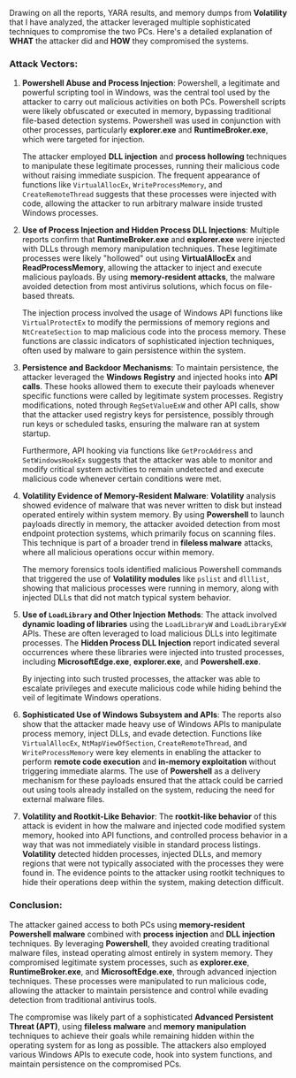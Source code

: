 
Drawing on all the reports, YARA results, and memory dumps from **Volatility** that I have analyzed, the attacker leveraged multiple sophisticated techniques to compromise the two PCs. Here's a detailed explanation of **WHAT** the attacker did and **HOW** they compromised the systems.

### Attack Vectors:
1. **Powershell Abuse and Process Injection**:
   Powershell, a legitimate and powerful scripting tool in Windows, was the central tool used by the attacker to carry out malicious activities on both PCs. Powershell scripts were likely obfuscated or executed in memory, bypassing traditional file-based detection systems. Powershell was used in conjunction with other processes, particularly **explorer.exe** and **RuntimeBroker.exe**, which were targeted for injection.
   
   The attacker employed **DLL injection** and **process hollowing** techniques to manipulate these legitimate processes, running their malicious code without raising immediate suspicion. The frequent appearance of functions like `VirtualAllocEx`, `WriteProcessMemory`, and `CreateRemoteThread` suggests that these processes were injected with code, allowing the attacker to run arbitrary malware inside trusted Windows processes.

2. **Use of Process Injection and Hidden Process DLL Injections**:
   Multiple reports confirm that **RuntimeBroker.exe** and **explorer.exe** were injected with DLLs through memory manipulation techniques. These legitimate processes were likely "hollowed" out using **VirtualAllocEx** and **ReadProcessMemory**, allowing the attacker to inject and execute malicious payloads. By using **memory-resident attacks**, the malware avoided detection from most antivirus solutions, which focus on file-based threats.
   
   The injection process involved the usage of Windows API functions like `VirtualProtectEx` to modify the permissions of memory regions and `NtCreateSection` to map malicious code into the process memory. These functions are classic indicators of sophisticated injection techniques, often used by malware to gain persistence within the system.

3. **Persistence and Backdoor Mechanisms**:
   To maintain persistence, the attacker leveraged the **Windows Registry** and injected hooks into **API calls**. These hooks allowed them to execute their payloads whenever specific functions were called by legitimate system processes. Registry modifications, noted through `RegSetValueExW` and other API calls, show that the attacker used registry keys for persistence, possibly through run keys or scheduled tasks, ensuring the malware ran at system startup.
   
   Furthermore, API hooking via functions like `GetProcAddress` and `SetWindowsHookEx` suggests that the attacker was able to monitor and modify critical system activities to remain undetected and execute malicious code whenever certain conditions were met.

4. **Volatility Evidence of Memory-Resident Malware**:
   **Volatility** analysis showed evidence of malware that was never written to disk but instead operated entirely within system memory. By using **Powershell** to launch payloads directly in memory, the attacker avoided detection from most endpoint protection systems, which primarily focus on scanning files. This technique is part of a broader trend in **fileless malware** attacks, where all malicious operations occur within memory.
   
   The memory forensics tools identified malicious Powershell commands that triggered the use of **Volatility modules** like `pslist` and `dlllist`, showing that malicious processes were running in memory, along with injected DLLs that did not match typical system behavior.

5. **Use of `LoadLibrary` and Other Injection Methods**:
   The attack involved **dynamic loading of libraries** using the `LoadLibraryW` and `LoadLibraryExW` APIs. These are often leveraged to load malicious DLLs into legitimate processes. The **Hidden Process DLL Injection** report indicated several occurrences where these libraries were injected into trusted processes, including **MicrosoftEdge.exe**, **explorer.exe**, and **Powershell.exe**.

   By injecting into such trusted processes, the attacker was able to escalate privileges and execute malicious code while hiding behind the veil of legitimate Windows operations.

6. **Sophisticated Use of Windows Subsystem and APIs**:
   The reports also show that the attacker made heavy use of Windows APIs to manipulate process memory, inject DLLs, and evade detection. Functions like `VirtualAllocEx`, `NtMapViewOfSection`, `CreateRemoteThread`, and `WriteProcessMemory` were key elements in enabling the attacker to perform **remote code execution** and **in-memory exploitation** without triggering immediate alarms. The use of **Powershell** as a delivery mechanism for these payloads ensured that the attack could be carried out using tools already installed on the system, reducing the need for external malware files.

7. **Volatility and Rootkit-Like Behavior**:
   The **rootkit-like behavior** of this attack is evident in how the malware and injected code modified system memory, hooked into API functions, and controlled process behavior in a way that was not immediately visible in standard process listings. **Volatility** detected hidden processes, injected DLLs, and memory regions that were not typically associated with the processes they were found in. The evidence points to the attacker using rootkit techniques to hide their operations deep within the system, making detection difficult.

### Conclusion:
The attacker gained access to both PCs using **memory-resident Powershell malware** combined with **process injection** and **DLL injection** techniques. By leveraging **Powershell**, they avoided creating traditional malware files, instead operating almost entirely in system memory. They compromised legitimate system processes, such as **explorer.exe**, **RuntimeBroker.exe**, and **MicrosoftEdge.exe**, through advanced injection techniques. These processes were manipulated to run malicious code, allowing the attacker to maintain persistence and control while evading detection from traditional antivirus tools.

The compromise was likely part of a sophisticated **Advanced Persistent Threat (APT)**, using **fileless malware** and **memory manipulation** techniques to achieve their goals while remaining hidden within the operating system for as long as possible. The attackers also employed various Windows APIs to execute code, hook into system functions, and maintain persistence on the compromised PCs.
